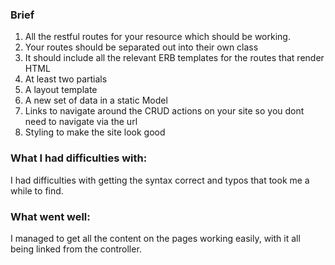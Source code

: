 ### Brief

1.  All the restful routes for your resource which should be working.
2. Your routes should be separated out into their own class
3. It should include all the relevant ERB templates for the routes that render HTML
4. At least two partials
5. A layout template
6. A new set of data in a static Model
7. Links to navigate around the CRUD actions on your site so you dont need to navigate via the url
8. Styling to make the site look good

### What I had difficulties with:
I had difficulties with getting the syntax correct and typos that took me a while to find.

### What went well:
I managed to get all the content on the pages working easily, with it all being linked from the controller.
